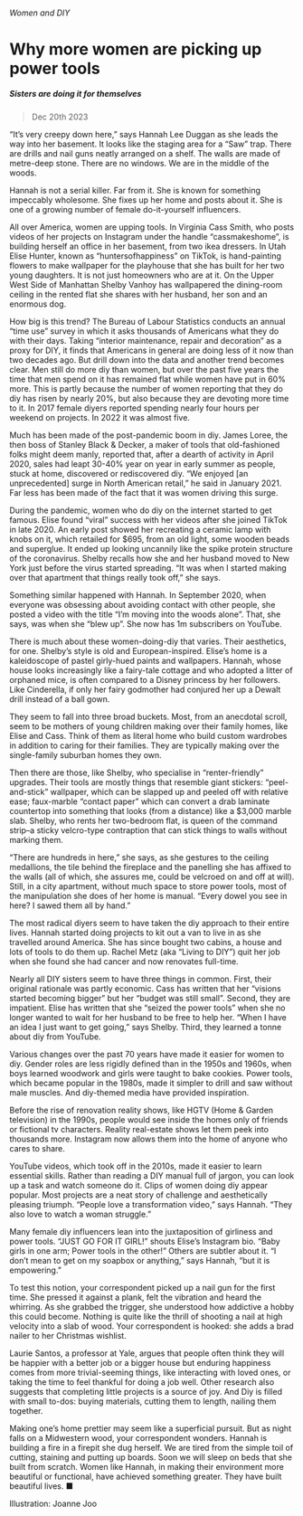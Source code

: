 ###### Women and DIY
# Why more women are picking up power tools 
##### Sisters are doing it for themselves 
> Dec 20th 2023 


“It’s very creepy down here,” says Hannah Lee Duggan as she leads the way into her basement. It looks like the staging area for a “Saw” trap. There are drills and nail guns neatly arranged on a shelf. The walls are made of metre-deep stone. There are no windows. We are in the middle of the woods. 
Hannah is not a serial killer. Far from it. She is known for something impeccably wholesome. She fixes up her home and posts about it. She is one of a growing number of female do-it-yourself influencers. 
All over America, women are upping tools. In Virginia Cass Smith, who posts videos of her projects on Instagram under the handle “cassmakeshome”, is building herself an office in her basement, from two ikea dressers. In Utah Elise Hunter, known as “huntersofhappiness” on TikTok, is hand-painting flowers to make wallpaper for the playhouse that she has built for her two young daughters. It is not just homeowners who are at it. On the Upper West Side of Manhattan Shelby Vanhoy has wallpapered the dining-room ceiling in the rented flat she shares with her husband, her son and an enormous dog. 
How big is this trend? The Bureau of Labour Statistics conducts an annual “time use” survey in which it asks thousands of Americans what they do with their days. Taking “interior maintenance, repair and decoration” as a proxy for DIY, it finds that Americans in general are doing less of it now than two decades ago. But drill down into the data and another trend becomes clear. Men still do more diy than women, but over the past five years the time that men spend on it has remained flat while women have put in 60% more. This is partly because the number of women reporting that they do diy has risen by nearly 20%, but also because they are devoting more time to it. In 2017 female diyers reported spending nearly four hours per weekend on projects. In 2022 it was almost five. 
Much has been made of the post-pandemic boom in diy. James Loree, the then boss of Stanley Black & Decker, a maker of tools that old-fashioned folks might deem manly, reported that, after a dearth of activity in April 2020, sales had leapt 30-40% year on year in early summer as people, stuck at home, discovered or rediscovered diy. “We enjoyed [an unprecedented] surge in North American retail,” he said in January 2021. Far less has been made of the fact that it was women driving this surge. 
During the pandemic, women who do diy on the internet started to get famous. Elise found “viral” success with her videos after she joined TikTok in late 2020. An early post showed her recreating a ceramic lamp with knobs on it, which retailed for $695, from an old light, some wooden beads and superglue. It ended up looking uncannily like the spike protein structure of the coronavirus. Shelby recalls how she and her husband moved to New York just before the virus started spreading. “It was when I started making over that apartment that things really took off,” she says. 
Something similar happened with Hannah. In September 2020, when everyone was obsessing about avoiding contact with other people, she posted a video with the title “I’m moving into the woods alone”. That, she says, was when she “blew up”. She now has 1m subscribers on YouTube.
There is much about these women-doing-diy that varies. Their aesthetics, for one. Shelby’s style is old and European-inspired. Elise’s home is a kaleidoscope of pastel girly-hued paints and wallpapers. Hannah, whose house looks increasingly like a fairy-tale cottage and who adopted a litter of orphaned mice, is often compared to a Disney princess by her followers. Like Cinderella, if only her fairy godmother had conjured her up a Dewalt drill instead of a ball gown.
They seem to fall into three broad buckets. Most, from an anecdotal scroll, seem to be mothers of young children making over their family homes, like Elise and Cass. Think of them as literal home who build custom wardrobes in addition to caring for their families. They are typically making over the single-family suburban homes they own.

Then there are those, like Shelby, who specialise in “renter-friendly” upgrades. Their tools are mostly things that resemble giant stickers: “peel-and-stick” wallpaper, which can be slapped up and peeled off with relative ease; faux-marble “contact paper” which can convert a drab laminate countertop into something that looks (from a distance) like a $3,000 marble slab. Shelby, who rents her two-bedroom flat, is queen of the command strip–a sticky velcro-type contraption that can stick things to walls without marking them. 
“There are hundreds in here,” she says, as she gestures to the ceiling medallions, the tile behind the fireplace and the panelling she has affixed to the walls (all of which, she assures me, could be velcroed on and off at will). Still, in a city apartment, without much space to store power tools, most of the manipulation she does of her home is manual. “Every dowel you see in here? I sawed them all by hand.”
The most radical diyers seem to have taken the diy approach to their entire lives. Hannah started doing projects to kit out a van to live in as she travelled around America. She has since bought two cabins, a house and lots of tools to do them up. Rachel Metz (aka “Living to DIY”) quit her job when she found she had cancer and now renovates full-time. 
Nearly all DIY sisters seem to have three things in common. First, their original rationale was partly economic. Cass has written that her “visions started becoming bigger” but her “budget was still small”. Second, they are impatient. Elise has written that she “seized the power tools” when she no longer wanted to wait for her husband to be free to help her. “When I have an idea I just want to get going,” says Shelby. Third, they learned a tonne about diy from YouTube.
Various changes over the past 70 years have made it easier for women to diy. Gender roles are less rigidly defined than in the 1950s and 1960s, when boys learned woodwork and girls were taught to bake cookies. Power tools, which became popular in the 1980s, made it simpler to drill and saw without male muscles. And diy-themed media have provided inspiration. 
Before the rise of renovation reality shows, like HGTV (Home & Garden television) in the 1990s, people would see inside the homes only of friends or fictional tv characters. Reality real-estate shows let them peek into thousands more. Instagram now allows them into the home of anyone who cares to share. 
YouTube videos, which took off in the 2010s, made it easier to learn essential skills. Rather than reading a DIY manual full of jargon, you can look up a task and watch someone do it. Clips of women doing diy appear popular. Most projects are a neat story of challenge and aesthetically pleasing triumph. “People love a transformation video,” says Hannah. “They also love to watch a woman struggle.”
Many female diy influencers lean into the juxtaposition of girliness and power tools. “JUST GO FOR IT GIRL!” shouts Elise’s Instagram bio. “Baby girls in one arm; Power tools in the other!” Others are subtler about it. “I don’t mean to get on my soapbox or anything,” says Hannah, “but it is empowering.” 
To test this notion, your correspondent picked up a nail gun for the first time. She pressed it against a plank, felt the vibration and heard the whirring. As she grabbed the trigger, she understood how addictive a hobby this could become. Nothing is quite like the thrill of shooting a nail at high velocity into a slab of wood. Your correspondent is hooked: she adds a brad nailer to her Christmas wishlist.
Laurie Santos, a professor at Yale, argues that people often think they will be happier with a better job or a bigger house but enduring happiness comes from more trivial-seeming things, like interacting with loved ones, or taking the time to feel thankful for doing a job well. Other research also suggests that completing little projects is a source of joy. And Diy is filled with small to-dos: buying materials, cutting them to length, nailing them together.
Making one’s home prettier may seem like a superficial pursuit. But as night falls on a Midwestern wood, your correspondent wonders. Hannah is building a fire in a firepit she dug herself. We are tired from the simple toil of cutting, staining and putting up boards. Soon we will sleep on beds that she built from scratch. Women like Hannah, in making their environment more beautiful or functional, have achieved something greater. They have built beautiful lives. ■
Illustration: Joanne Joo


